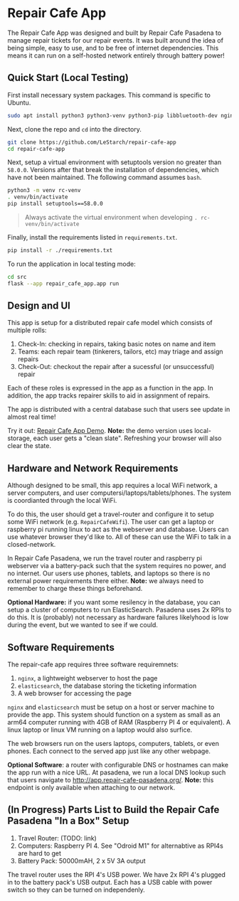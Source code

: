 Repair Cafe App
===============

The Repair Cafe App was designed and built by Repair Cafe Pasadena to manage repair tickets for our
repair events. It was built around the idea of being simple, easy to use, and to be free of
internet dependencies. This means it can run on a self-hosted network entirely through battery
power!

## Quick Start (Local Testing)

First install necessary system packages. This command is specific to Ubuntu.

```bash
sudo apt install python3 python3-venv python3-pip libbluetooth-dev nginx libffi-dev libssl-dev network-manager
```

Next, clone the repo and `cd` into the directory.

```bash
git clone https://github.com/LeStarch/repair-cafe-app
cd repair-cafe-app
```


Next, setup a virtual environment with setuptools version no greater than `58.0.0`. Versions after that break the
installation of dependencies, which have not been maintained.  The following command assumes `bash`.

```bash
python3 -m venv rc-venv
. venv/bin/activate
pip install setuptools==58.0.0
```

> Always activate the virtual environment when developing `. rc-venv/bin/activate`

Finally, install the requirements listed in `requirements.txt`.

```bash
pip install -r ./requirements.txt
```

To run the application in local testing mode:

```bash
cd src
flask --app repair_cafe_app.app run
```

## Design and UI

This app is setup for a distributed repair cafe model which consists of multiple rolls:

1. Check-In: checking in repairs, taking basic notes on name and item
2. Teams: each repair team (tinkerers, tailors, etc) may triage and assign repairs
3. Check-Out: checkout the repair after a sucessful (or unsuccessful) repair

Each of these roles is expressed in the app as a function in the app. In addition, the app tracks
repairer skills to aid in assignment of repairs.

The app is distributed with a central database such that users see update in almost real time!

Try it out: [Repair Cafe App Demo](https://lestarch.github.io/repair-cafe-app). **Note:** the demo
version uses local-storage, each user gets a "clean slate".  Refreshing your browser will also
clear the state.

## Hardware and Network Requirements

Although designed to be small, this app requires a local WiFi network, a server computers, and
user computersi/laptops/tablets/phones. The system is coordianted through the local WiFi.

To do this, the user should get a travel-router and configure it to setup some WiFi network
(e.g. `RepairCafeWifi`). The user can get a laptop or raspberry pi running linux to act as the
webserver and database.  Users can use whatever browser they'd like to. All of these can use
the WiFi to talk in a closed-network.

In Repair Cafe Pasadena, we run the travel router and raspberry pi webserver via a battery-pack
such that the system requires no power, and no internet.  Our users use phones, tablets, and laptops
so there is no external power requirements there either.  **Note:** we always need to remember to
charge these things beforehand.

**Optional Hardware:** if you want some resilency in the database, you can setup a cluster of
computers to run ElasticSearch. Pasadena uses 2x RPIs to do this. It is (probably) not necessary
as hardware failures likelyhood is low during the event, but we wanted to see if we could.

## Software Requirements

The repair-cafe app requires three software requiremnets:

1. `nginx`, a lightweight webserver to host the page
2. `elasticsearch`, the database storing the ticketing information
3. A web browser for accessing the page

`nginx` and `elasticsearch` must be setup on a host or server machine to provide the app. This
system should function on a system as small as an arm64 computer running with 4GB of RAM
(Raspberry PI 4 or equivalent). A linux laptop or linux VM running on a laptop would also surfice.

The web browsers run on the users laptops, computers, tablets, or even phones. Each connect to the
served app just like any other webpage.

**Optional Software**: a router with configurable DNS or hostnames can make the app run with a nice
URL. At pasadena, we run a local DNS lookup such that users navigate to 
http://app.repair-cafe-pasadena.org/. **Note:** this endpoint is only available when attaching to
our network.

## (In Progress) Parts List to Build the Repair Cafe Pasadena "In a Box" Setup

1. Travel Router: (TODO: link)
2. Computers: Raspberry PI 4. See "Odroid M1" for alternabtive as RPI4s are hard to get
3. Battery Pack: 50000mAH, 2 x 5V 3A output

The travel router uses the RPI 4's USB power. We have 2x RPI 4's plugged in to the battery pack's
USB output. Each has a USB cable with power switch so they can be turned on independenly.

